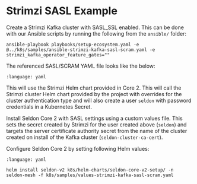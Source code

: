 # Strimzi SASL Example

Create a Strimzi Kafka cluster with SASL_SSL enabled.
This can be done with our Ansible scripts by running the following from the `ansible/` folder:

```
ansible-playbook playbooks/setup-ecosystem.yaml -e @../k8s/samples/ansible-strimzi-kafka-sasl-scram.yaml -e strimzi_kafka_operator_feature_gates=""
```

The referenced SASL/SCRAM YAML file looks like the below:
```{literalinclude} ../../../../../../k8s/samples/ansible-strimzi-kafka-sasl-scram.yaml
:language: yaml
```

This will use the Strimzi Helm chart provided in Core 2.
This will call the Strimzi cluster Helm chart provided by the project with overrides for the cluster authentication type and will also create a user `seldon` with password credentials in a Kubernetes Secret.

Install Seldon Core 2 with SASL settings using a custom values file.
This sets the secret created by Strimzi for the user created above (`seldon`) and targets the server certificate authority secret from the name of the cluster created on install of the Kafka cluster (`seldon-cluster-ca-cert`).

Configure Seldon Core 2 by setting following Helm values:

```{literalinclude} ../../../../../../k8s/samples/values-strimzi-kafka-sasl-scram.yaml
:language: yaml
```

```
helm install seldon-v2 k8s/helm-charts/seldon-core-v2-setup/ -n seldon-mesh -f k8s/samples/values-strimzi-kafka-sasl-scram.yaml
```
